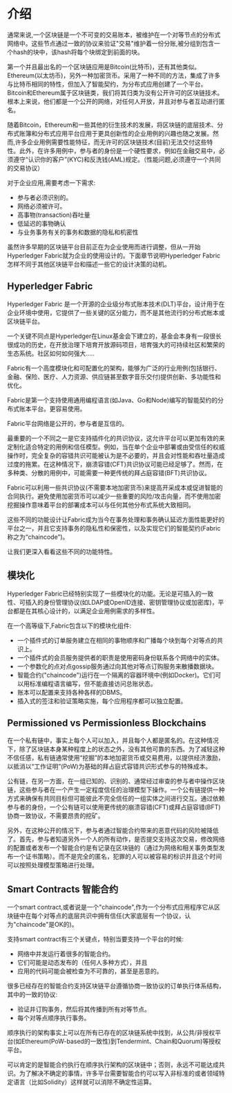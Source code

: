 # 介绍

通常来说,一个区块链是一个不可变的交易账本，被维护在一个对等节点的分布式网络中。这些节点通过一致的协议来验证"交易"维护着一份分账,被分组到包含一个hash的块中，该hash将每个块绑定到前面的块。

第一个并且最出名的一个区块链应用是Bitcoin(比特币)，还有其他类似。Ethereum(以太坊币)，另外一种加密货币。采用了一种不同的方法，集成了许多与比特币相同的特性，但加入了智能契约，为分布式应用创建了一个平台。Bitcoin和Ethereum属于区块链类，我们将其归类为没有公开许可的区块链技术。根本上来说，他们都是一个公开的网络，对任何人开放，并且对参与者互动进行匿名。

随着Bitcoin，Ethereum和一些其他的衍生技术的发展，将区块链的底层技术、分布式账簿和分布式应用平台应用于更具创新性的企业用例的兴趣也随之发展。然而,许多企业用例需要性能特征，而无许可的区块链技术(目前)无法交付这些特性。此外，在许多用例中，参与者的身份是一个硬性要求，例如在金融交易中，必须遵守“认识你的客户”(KYC)和反洗钱(AML)规定。（性能问题,必须遵守一个共同的交易协议）

对于企业应用,需要考虑一下需求:

- 参与者必须识别的。
- 网络必须被许可。
- 高事物(transaction)吞吐量
- 低延迟的事物确认
- 与业务事务有关的事务和数据的隐私和机密性

虽然许多早期的区块链平台目前正在为企业使用而进行调整，但从一开始Hyperledger Fabric就为企业的使用设计的。下面章节说明Hyperledger Fabric怎样不同于其他区块链平台和描述一些它的设计决策的动机。

## Hyperledger Fabric

Hyperledger Fabric 是一个开源的企业级分布式账本技术(DLT)平台，设计用于在企业环境中使用，它提供了一些关键的区分能力，而不是其他流行的分布式帐本或区块链平台。

一个关键不同点是Hyperledger在Linux基金会下建立的，基金会本身有一段很长很成功的历史，在开放治理下培育开放源码项目，培育强大的可持续社区和繁荣的生态系统。社区如何如何强大.....


Fabric有一个高度模块化和可配置化的架构，能够为广泛的行业用例(包括银行、金融、保险、医疗、人力资源、供应链甚至数字音乐交付)提供创新、多功能性和优化。

Fabric是第一个支持使用通用编程语言(如Java、Go和Node)编写的智能契约的分布式账本平台。更容易使用。

Fabric平台网络是公开的，参与者是互信的。

最重要的一个不同之一是它支持插件化的共识协议，这允许平台可以更加有效的来定制化适合特定的用例和信任模型。例如，当在单个企业中部署或由受信任的权威操作时，完全复杂的容错共识可能被认为是不必要的，并且会对性能和吞吐量造成过度的拖累。在这种情况下，崩溃容错(CFT)共识协议可能已经足够了。然而，在多种类、分散的用例中，可能需要一种更传统的拜占庭容错(BFT)共识协议。

Fabric可以利用一些共识协议(不需要本地加密货币)来提高开采成本或促进智能的合同执行。避免使用加密货币可以减少一些重要的风险/攻击向量，而不使用加密挖掘操作意味着平台的部署成本可以与任何其他分布式系统大致相同。

这些不同的功能设计让Fabric成为当今在事务处理和事务确认延迟方面性能更好的平台之一，并且它支持事务的隐私性和保密性，以及实现它们的智能契约(Fabric称之为“chaincode”)。

让我们更深入看看这些不同的功能特性。

## 模块化

Hyperledger Fabric已经特别实现了一些模块化的功能。无论是可插入的一致性、可插入的身份管理协议(如LDAP或OpenID连接、密钥管理协议或加密库)，平台都是在其核心设计的，以满足企业用例需求的多样性。

在一个高等级下,Fabric包含以下的模块化组件:

- 一个插件式的订单服务建立在相同的事物顺序和广播每个块到每个对等点的共识上。
- 一个插件式的会员服务提供者的职责是使用密码身份联系各个网络中的实体。
- 一个参数化的点对点gossip服务通过向其他对等点订购服务来散播数据块。
- 智能合约("chaincode")运行在一个隔离的容器环境中(例如Docker)。它们可以用标准编程语言编写，但不能直接访问总账状态。
- 账本可以配置来支持各种各样的DBMS。
- 插入式的签注和验证策略实施，每个应用程序都可以独立配置。

## Permissioned vs Permissionless Blockchains

在一个私有链中，事实上每个人可以加入，并且每个人都是匿名的。在这种情况下，除了区块链本身某种程度上的状态之外，没有其他可靠的东西。为了减轻这种不信任感，私有链通常使用“挖掘”的本地加密货币或交易费用，以提供经济激励，以抵消以“工作证明”(PoW)为基础的拜占庭式容错共识形式参与的特殊成本。

公有链，在另一方面，在一组已知的、识别的、通常经过审查的参与者中操作区块链，这些参与者在一个产生一定程度信任的治理模型下操作。一个公有链提供一种方式来确保有共同目标但可能彼此不完全信任的一组实体之间进行交互。通过依赖参与者的身份，一个公有链可以使用更传统的崩溃容错(CFT)或拜占庭容错(BFT)协商一致协议，不需要昂贵的挖矿。

另外，在这种公开的情况下，参与者通过智能合约带来的恶意代码的风险被降低了。首先，参与者知道另外一个人的所有动作，是否提交支持这次交易，修改网络的配置或者发布一个智能合约是有记录在区块链的（通过为网络和相关事务类型发布一个证书策略）。而不是完全的匿名，犯罪的人可以被容易的标识并且这个时间可以按照处理模型策略进行处理。

## Smart Contracts 智能合约

一个smart contract,或者说是一个"chaincode",作为一个分布式应用程序它从区块链中在每个对等点的底层共识中拥有信任(大家底层有一个协议，认为"chaincode"是OK的)。

支持smart contract有三个关键点，特别当要支持一个平台的时候:

- 网络中并发运行着很多的智能合约。
- 它们可能是动态发布的（任何人多种方式），并且
- 应用的代码可能会被检查为不可靠的，甚至是恶意的。

很多已经存在的智能合约支持区块链平台遵循协商一致协议的订单执行体系结构，其中的一致的协议:

- 验证并订购事务，然后将其传播到所有对等节点。
- 每个对等点顺序执行事务。

顺序执行的架构事实上可以在所有已存在的区块链系统中找到，从公共/非授权平台(如Ethereum(PoW-based的一致性)到Tendermint、Chain和Quorum)等授权平台。

可以肯定的是智能合约执行在顺序执行架构的区块链中；否则，永远不可能达成共识。为了解决不确定的事情，许多平台需要智能合约可以写入非标准的或者领域特定语言（比如Solidity）这样就可以消除不确定性运算。